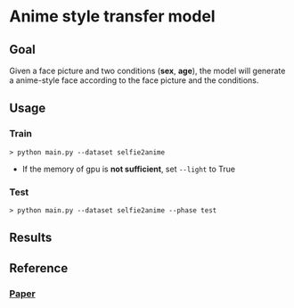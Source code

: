 # Anime style transfer model

## Goal

Given a face picture and two conditions (**sex**, **age**), the model will generate a anime-style face according to the face picture and the conditions.

## Usage

### Train
```
> python main.py --dataset selfie2anime
```
* If the memory of gpu is **not sufficient**, set `--light` to True

### Test
```
> python main.py --dataset selfie2anime --phase test
```

## Results


## Reference

### [Paper](https://arxiv.org/abs/1907.10830)

